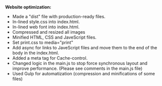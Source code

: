  **Website optimization:**
* Made a "dist" file with production-ready files.
* In-lined style.css into index.html.
* In-lined web font into index.html.
* Compressed  and resized all images
* Minified HTML, CSS and JaveScript files.
* Set print.css to media="print"
* Add async for links to JaveScript files and move them to the end of the body in the index.html.
* Added a meta tag for Cache-control.
* Changed logic in the main.js to stop force synchronous layout and improve performance.
  (Please see comments in the main.js file)
* Used Gulp for automatization (compression and minifications of some files) 

